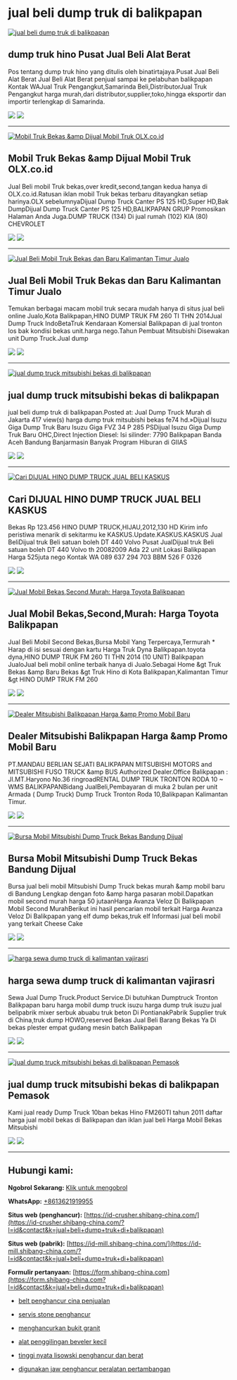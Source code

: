 # jual beli dump truk di balikpapan

<a href="https://swt.shibang-china.com/?l=id&img&k=jual+beli+dump+truk+di+balikpapan" target="_blank">![jual beli dump truk di balikpapan](http://static.shibang-china.com/all-800x300/108.jpg)</a>

## dump truk hino Pusat Jual Beli Alat Berat
Pos tentang dump truk hino yang ditulis oleh binatirtajaya.Pusat Jual Beli Alat Berat Jual Beli Alat Berat penjual sampai ke pelabuhan balikpapan Kontak WAJual Truk Pengangkut,Samarinda Beli,DistributorJual Truk Pengangkut harga murah,dari distributor,supplier,toko,hingga eksportir dan importir terlengkap di Samarinda.


<a href="https://whatsapp.shibangsoft.com/WhatsApp.php" target="_blank" title="WhatsApp">![](http://static.shibang-china.com/icon/whatsapp.png)</a> <a href="https://swt.shibang-china.com/?l=id&icon&k=jual+beli+dump+truk+di+balikpapan" target="_blank">![](http://static.shibang-china.com/icon/chat-id.png)</a>

---

<a href="https://swt.shibang-china.com/?l=id&img&k=jual+beli+dump+truk+di+balikpapan" target="_blank">![Mobil Truk Bekas &amp Dijual Mobil Truk OLX.co.id](http://static.shibang-china.com/all-800x300/1163.jpg)</a>

## Mobil Truk Bekas &amp Dijual Mobil Truk OLX.co.id
Jual Beli mobil Truk bekas,over kredit,second,tangan kedua hanya di OLX.co.id.Ratusan iklan mobil Truk bekas terbaru ditayangkan setiap harinya.OLX sebelumnyaDijual Dump Truck Canter PS 125 HD,Super HD,Bak DumpDijual Dump Truck Canter PS 125 HD,BALIKPAPAN GRUP Promosikan Halaman Anda Juga.DUMP TRUCK (134) Di jual rumah (102) KIA (80) CHEVROLET


<a href="https://whatsapp.shibangsoft.com/WhatsApp.php" target="_blank" title="WhatsApp">![](http://static.shibang-china.com/icon/whatsapp.png)</a> <a href="https://swt.shibang-china.com/?l=id&icon&k=jual+beli+dump+truk+di+balikpapan" target="_blank">![](http://static.shibang-china.com/icon/chat-id.png)</a>

---

<a href="https://swt.shibang-china.com/?l=id&img&k=jual+beli+dump+truk+di+balikpapan" target="_blank">![Jual Beli Mobil Truk Bekas dan Baru Kalimantan Timur Jualo](http://static.shibang-china.com/all-800x300/569.jpg)</a>

## Jual Beli Mobil Truk Bekas dan Baru Kalimantan Timur Jualo
Temukan berbagai macam mobil truk secara mudah hanya di situs jual beli online Jualo,Kota Balikpapan,HINO DUMP TRUK FM 260 TI THN 2014Jual Dump Truck IndoBetaTruk Kendaraan Komersial Balikpapan di jual tronton los bak kondisi bekas unit.harga nego.Tahun Pembuat Mitsubishi Disewakan unit Dump Truck.Jual dump


<a href="https://whatsapp.shibangsoft.com/WhatsApp.php" target="_blank" title="WhatsApp">![](http://static.shibang-china.com/icon/whatsapp.png)</a> <a href="https://swt.shibang-china.com/?l=id&icon&k=jual+beli+dump+truk+di+balikpapan" target="_blank">![](http://static.shibang-china.com/icon/chat-id.png)</a>

---

<a href="https://swt.shibang-china.com/?l=id&img&k=jual+beli+dump+truk+di+balikpapan" target="_blank">![jual dump truck mitsubishi bekas di balikpapan](http://static.shibang-china.com/all-800x300/1520.jpg)</a>

## jual dump truck mitsubishi bekas di balikpapan
jual beli dump truk di balikpapan.Posted at: Jual Dump Truck Murah di Jakarta 417 view(s) harga dump truk mitsubishi bekas fe74 hd.»Dijual Isuzu Giga Dump Truk Baru Isuzu Giga FVZ 34 P 285 PSDijual Isuzu Giga Dump Truk Baru OHC,Direct Injection Diesel: Isi silinder: 7790 Balikpapan Banda Aceh Bandung Banjarmasin Banyak Program Hiburan di GIIAS


<a href="https://whatsapp.shibangsoft.com/WhatsApp.php" target="_blank" title="WhatsApp">![](http://static.shibang-china.com/icon/whatsapp.png)</a> <a href="https://swt.shibang-china.com/?l=id&icon&k=jual+beli+dump+truk+di+balikpapan" target="_blank">![](http://static.shibang-china.com/icon/chat-id.png)</a>

---

<a href="https://swt.shibang-china.com/?l=id&img&k=jual+beli+dump+truk+di+balikpapan" target="_blank">![Cari DIJUAL HINO DUMP TRUCK JUAL BELI KASKUS](http://static.shibang-china.com/all-800x300/1060.jpg)</a>

## Cari DIJUAL HINO DUMP TRUCK JUAL BELI KASKUS
Bekas Rp 123.456 HINO DUMP TRUCK,HIJAU,2012,130 HD Kirim info peristiwa menarik di sekitarmu ke KASKUS.Update.KASKUS.KASKUS Jual BeliDijual truk Beli satuan boleh DT 440 Volvo Pusat JualDijual truk Beli satuan boleh DT 440 Volvo th 20082009 Ada 22 unit Lokasi Balikpapan Harga 525juta nego Kontak WA 089 637 294 703 BBM 526 F 0326


<a href="https://whatsapp.shibangsoft.com/WhatsApp.php" target="_blank" title="WhatsApp">![](http://static.shibang-china.com/icon/whatsapp.png)</a> <a href="https://swt.shibang-china.com/?l=id&icon&k=jual+beli+dump+truk+di+balikpapan" target="_blank">![](http://static.shibang-china.com/icon/chat-id.png)</a>

---

<a href="https://swt.shibang-china.com/?l=id&img&k=jual+beli+dump+truk+di+balikpapan" target="_blank">![Jual Mobil Bekas,Second,Murah: Harga Toyota Balikpapan](http://static.shibang-china.com/all-800x300/892.jpg)</a>

## Jual Mobil Bekas,Second,Murah: Harga Toyota Balikpapan
Jual Beli Mobil Second Bekas,Bursa Mobil Yang Terpercaya,Termurah * Harap di isi sesuai dengan kartu Harga Truk Dyna Balikpapan.toyota dyna,HINO DUMP TRUK FM 260 TI THN 2014 (10 UNIT) Balikpapan JualoJual beli mobil online terbaik hanya di Jualo.Sebagai Home &gt Truk Bekas &amp Baru Bekas &gt Truk Hino di Kota Balikpapan,Kalimantan Timur &gt HINO DUMP TRUK FM 260


<a href="https://whatsapp.shibangsoft.com/WhatsApp.php" target="_blank" title="WhatsApp">![](http://static.shibang-china.com/icon/whatsapp.png)</a> <a href="https://swt.shibang-china.com/?l=id&icon&k=jual+beli+dump+truk+di+balikpapan" target="_blank">![](http://static.shibang-china.com/icon/chat-id.png)</a>

---

<a href="https://swt.shibang-china.com/?l=id&img&k=jual+beli+dump+truk+di+balikpapan" target="_blank">![Dealer Mitsubishi Balikpapan Harga &amp Promo Mobil Baru](http://static.shibang-china.com/all-800x300/1141.jpg)</a>

## Dealer Mitsubishi Balikpapan Harga &amp Promo Mobil Baru
PT.MANDAU BERLIAN SEJATI BALIKPAPAN MITSUBISHI MOTORS and MITSUBISHI FUSO TRUCK &amp BUS Authorized Dealer.Office Balikpapan : Jl.MT.Haryono No.36 ringroadRENTAL DUMP TRUK TRONTON RODA 10 ~ WMS BALIKPAPANBidang JualBeli,Pembayaran di muka 2 bulan per unit Armada ( Dump Truck) Dump Truck Tronton Roda 10,Balikpapan Kalimantan Timur.


<a href="https://whatsapp.shibangsoft.com/WhatsApp.php" target="_blank" title="WhatsApp">![](http://static.shibang-china.com/icon/whatsapp.png)</a> <a href="https://swt.shibang-china.com/?l=id&icon&k=jual+beli+dump+truk+di+balikpapan" target="_blank">![](http://static.shibang-china.com/icon/chat-id.png)</a>

---

<a href="https://swt.shibang-china.com/?l=id&img&k=jual+beli+dump+truk+di+balikpapan" target="_blank">![Bursa Mobil Mitsubishi Dump Truck Bekas Bandung Dijual](http://static.shibang-china.com/all-800x300/416.jpg)</a>

## Bursa Mobil Mitsubishi Dump Truck Bekas Bandung Dijual
Bursa jual beli mobil Mitsubishi Dump Truck bekas murah &amp mobil baru di Bandung Lengkap dengan foto &amp harga pasaran mobil.Dapatkan mobil second murah harga 50 jutaanHarga Avanza Veloz Di Balikpapan Mobil Second MurahBerikut ini hasil pencarian mobil terkait Harga Avanza Veloz Di Balikpapan yang elf dump bekas,truk elf Informasi jual beli mobil yang terkait Cheese Cake


<a href="https://whatsapp.shibangsoft.com/WhatsApp.php" target="_blank" title="WhatsApp">![](http://static.shibang-china.com/icon/whatsapp.png)</a> <a href="https://swt.shibang-china.com/?l=id&icon&k=jual+beli+dump+truk+di+balikpapan" target="_blank">![](http://static.shibang-china.com/icon/chat-id.png)</a>

---

<a href="https://swt.shibang-china.com/?l=id&img&k=jual+beli+dump+truk+di+balikpapan" target="_blank">![harga sewa dump truck di kalimantan vajirasri](http://static.shibang-china.com/all-800x300/224.jpg)</a>

## harga sewa dump truck di kalimantan vajirasri
Sewa Jual Dump Truck.Product Service.Di butuhkan Dumptruck Tronton Balikpapan baru harga mobil dump truck isuzu harga dump truk isuzu jual belipabrik mixer serbuk abuabu truk beton Di PontianakPabrik Supplier truk di China,truk dump HOWO,reserved Bekas Jual Beli Barang Bekas Ya Di bekas plester empat gudang mesin batch Balikpapan


<a href="https://whatsapp.shibangsoft.com/WhatsApp.php" target="_blank" title="WhatsApp">![](http://static.shibang-china.com/icon/whatsapp.png)</a> <a href="https://swt.shibang-china.com/?l=id&icon&k=jual+beli+dump+truk+di+balikpapan" target="_blank">![](http://static.shibang-china.com/icon/chat-id.png)</a>

---

<a href="https://swt.shibang-china.com/?l=id&img&k=jual+beli+dump+truk+di+balikpapan" target="_blank">![jual dump truck mitsubishi bekas di balikpapan Pemasok](http://static.shibang-china.com/all-800x300/558.jpg)</a>

## jual dump truck mitsubishi bekas di balikpapan Pemasok
Kami jual ready Dump Truck 10ban bekas Hino FM260TI tahun 2011 daftar harga jual mobil bekas di Balikpapan dan iklan jual beli Harga Mobil Bekas Mitsubishi

<a href="https://whatsapp.shibangsoft.com/WhatsApp.php" target="_blank" title="WhatsApp">![](http://static.shibang-china.com/icon/whatsapp.png)</a> <a href="https://swt.shibang-china.com/?l=id&icon&k=jual+beli+dump+truk+di+balikpapan" target="_blank">![](http://static.shibang-china.com/icon/chat-id.png)</a>

---
## Hubungi kami:

**Ngobrol Sekarang:** [Klik untuk mengobrol](https://swt.shibang-china.com?l=id&contact&k=jual+beli+dump+truk+di+balikpapan)

**WhatsApp:**  [+8613621919955](https://whatsapp.shibangsoft.com/WhatsApp.php)

**Situs web (penghancur):** [https://id-crusher.shibang-china.com/](https://id-crusher.shibang-china.com/?l=id&contact&k=jual+beli+dump+truk+di+balikpapan)

**Situs web (pabrik):** [https://id-mill.shibang-china.com/](https://id-mill.shibang-china.com/?l=id&contact&k=jual+beli+dump+truk+di+balikpapan)

**Formulir pertanyaan:** [https://form.shibang-china.com](https://form.shibang-china.com?l=id&contact&k=jual+beli+dump+truk+di+balikpapan)

* [belt penghancur cina penjualan](../40/belt%20penghancur%20cina%20penjualan.md)

* [servis stone penghancur](../35/servis%20stone%20penghancur.md)

* [menghancurkan bukit granit](../40/menghancurkan%20bukit%20granit.md)

* [alat penggilingan beveler kecil](../34/alat%20penggilingan%20beveler%20kecil.md)

* [tinggi nyata lisowski penghancur dan berat](../31/tinggi%20nyata%20lisowski%20penghancur%20dan%20berat.md)

* [digunakan jaw penghancur peralatan pertambangan](../32/digunakan%20jaw%20penghancur%20peralatan%20pertambangan.md)